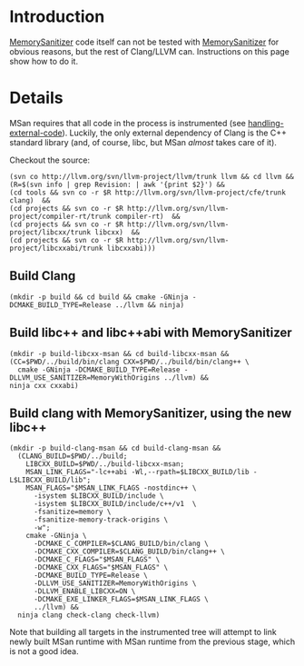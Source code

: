 # Introduction

[MemorySanitizer](MemorySanitizer) code itself can not be tested with [MemorySanitizer](MemorySanitizer) for obvious reasons, but the rest of Clang/LLVM can. Instructions on this page show how to do it.

# Details

MSan requires that all code in the process is instrumented (see [handling-external-code](http://clang.llvm.org/docs/MemorySanitizer.html#handling-external-code)). Luckily, the only external dependency of Clang is the C++ standard library (and, of course, libc, but MSan _almost_ takes care of it).

Checkout the source:
```
(svn co http://llvm.org/svn/llvm-project/llvm/trunk llvm && cd llvm &&
(R=$(svn info | grep Revision: | awk '{print $2}') &&
(cd tools && svn co -r $R http://llvm.org/svn/llvm-project/cfe/trunk clang)  &&
(cd projects && svn co -r $R http://llvm.org/svn/llvm-project/compiler-rt/trunk compiler-rt)  &&
(cd projects && svn co -r $R http://llvm.org/svn/llvm-project/libcxx/trunk libcxx)  &&
(cd projects && svn co -r $R http://llvm.org/svn/llvm-project/libcxxabi/trunk libcxxabi)))
```

## Build Clang

```
(mkdir -p build && cd build && cmake -GNinja -DCMAKE_BUILD_TYPE=Release ../llvm && ninja)
```

## Build libc++ and libc++abi with MemorySanitizer

```
(mkdir -p build-libcxx-msan && cd build-libcxx-msan &&
(CC=$PWD/../build/bin/clang CXX=$PWD/../build/bin/clang++ \
  cmake -GNinja -DCMAKE_BUILD_TYPE=Release -DLLVM_USE_SANITIZER=MemoryWithOrigins ../llvm) &&
ninja cxx cxxabi)
```

## Build clang with MemorySanitizer, using the new libc++

```
(mkdir -p build-clang-msan && cd build-clang-msan &&
  (CLANG_BUILD=$PWD/../build;
    LIBCXX_BUILD=$PWD/../build-libcxx-msan;
    MSAN_LINK_FLAGS="-lc++abi -Wl,--rpath=$LIBCXX_BUILD/lib -L$LIBCXX_BUILD/lib";
    MSAN_FLAGS="$MSAN_LINK_FLAGS -nostdinc++ \
      -isystem $LIBCXX_BUILD/include \
      -isystem $LIBCXX_BUILD/include/c++/v1  \
      -fsanitize=memory \
      -fsanitize-memory-track-origins \
      -w";
    cmake -GNinja \
      -DCMAKE_C_COMPILER=$CLANG_BUILD/bin/clang \
      -DCMAKE_CXX_COMPILER=$CLANG_BUILD/bin/clang++ \
      -DCMAKE_C_FLAGS="$MSAN_FLAGS" \
      -DCMAKE_CXX_FLAGS="$MSAN_FLAGS" \
      -DCMAKE_BUILD_TYPE=Release \
      -DLLVM_USE_SANITIZER=MemoryWithOrigins \
      -DLLVM_ENABLE_LIBCXX=ON \
      -DCMAKE_EXE_LINKER_FLAGS=$MSAN_LINK_FLAGS \
      ../llvm) &&
  ninja clang check-clang check-llvm)
```

Note that building all targets in the instrumented tree will attempt to link newly built MSan runtime with MSan runtime from the previous stage, which is not a good idea.